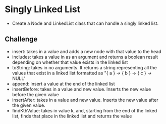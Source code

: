 # Singly Linked List
- Create a Node and LinkedList class that can handle a singly linked list.

## Challenge
- insert: takes in a value and adds a new node with that value to the head
- includes: takes a value in as an argument and returns a boolean result depending on whether that value exists in the linked list
- toString: takes in no arguments. It returns a string representing all the values that exist in a linked list formatted as "{ a } -> { b } -> { c } -> NULL"
- append: insert a value at the end of the linked list
- insertBefore: takes in a value and new value.  Inserts the new value before the given value
- insertAfter: takes in a value and new value. Inserts the new value after the given value.
- findKthValue: takes in value k, and, starting from the end of the linked list, finds that place in the linked list and returns the value
